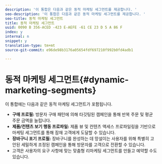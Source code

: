 ```yaml
---
description: '이 통합은 다음과 같은 동적 마케팅 세그먼트를 제공합니다. '
seo-description: '이 통합은 다음과 같은 동적 마케팅 세그먼트를 제공합니다. '
seo-title: 동적 마케팅 세그먼트
title: 동적 마케팅 세그먼트
uuid: 0090 B 356-ACED -423 E-AEFE -61 CE 23 D 5 A 86 F
index: y
internal: n
snippet: y
translation-type: tm+mt
source-git-commit: e96de98b3176a05654fdf697210f992b0fd4adb1

---
```



# 동적 마케팅 세그먼트{#dynamic-marketing-segments}

이 통합에는 다음과 같은 동적 마케팅 세그먼트가 포함됩니다.

* **구매 프로필:** 방문자 구매 패턴에 의해 타깃팅된 캠페인을 통해 반복 주문 및 평균 주문 금액을 늘립니다.
* **제품/컨텐츠 보기 행동 프로파일:** 제품 뷰 및 컨텐츠 액세스 프로파일링을 기반으로 마케팅 세그먼트를 통해 잠재 고객에게 도달할 수 있습니다.
* **장바구니 포기 프로필:** 장바구니를 완성하는 데 망설이는 사용자를 위해 특별히 고안된 세밀하게 조정된 캠페인을 통해 방문자를 고객으로 전환할 수 있습니다.
* 고객은 사용자의 요구 사항에 맞는 맞춤형 리마케팅 세그먼트를 만들고 예약할 수도 있습니다.

